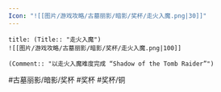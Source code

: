 ```yaml
---
Icon: "![[图片/游戏攻略/古墓丽影/暗影/奖杯/走火入魔.png|30]]"
---
```

```ad-common-bronze-trophy
title: (Title:: "走火入魔")
![[图片/游戏攻略/古墓丽影/暗影/奖杯/走火入魔.png|100]]

(Comment:: "以走火入魔难度完成 “Shadow of the Tomb Raider”")
```

#古墓丽影/暗影/奖杯 #奖杯 #奖杯/铜
